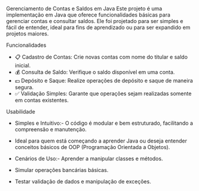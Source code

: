 Gerenciamento de Contas e Saldos em Java
Este projeto é uma implementação em Java que oferece funcionalidades básicas para gerenciar contas e consultar saldos. Ele foi projetado para ser simples e fácil de entender, ideal para fins de aprendizado ou para ser expandido em projetos maiores.

Funcionalidades
- 📋 Cadastro de Contas: Crie novas contas com nome do titular e saldo inicial.
- 💰 Consulta de Saldo: Verifique o saldo disponível em uma conta.
- 💵 Depósito e Saque: Realize operações de depósito e saque de maneira segura.
- ✅ Validação Simples: Garante que operações sejam realizadas somente em contas existentes.

Usabilidade
- Simples e Intuitivo:- O código é modular e bem estruturado, facilitando a compreensão e manutenção.
- Ideal para quem está começando a aprender Java ou deseja entender conceitos básicos de OOP (Programação Orientada a Objetos).

- Cenários de Uso:- Aprender a manipular classes e métodos.
- Simular operações bancárias básicas.
- Testar validação de dados e manipulação de exceções.





